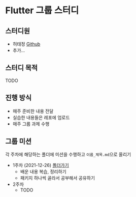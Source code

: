 # Flutter 그룹 스터디

## 스터디원

- 허태정 [Github](https://github.com/Aqudi)
- 추가...

## 스터디 목적

TODO

## 진행 방식

- 매주 준비한 내용 전달
- 실습한 내용들은 레포에 업로드
- 매주 그룹 과제 수행

## 그룹 미션

각 주차에 해당하는 폴더에 미션을 수행하고 `이름_제목.md`으로 올리기

- 1주차 (2021-12-26) [폴더가기](./week1)
  - 배운 내용 복습, 정리하기
  - 패키지 하나씩 골라서 공부해서 공유하기
- 2주차
  - TODO
